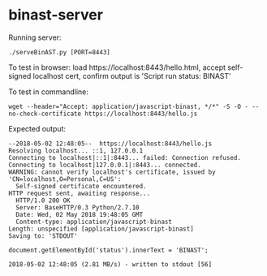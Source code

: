 # binast-server
Running server:
```
./serveBinAST.py [PORT=8443]
```

To test in browser: load https://localhost:8443/hello.html, accept self-signed localhost cert, confirm output is 'Script run status: BINAST'

To test in commandline:
```
wget --header="Accept: application/javascript-binast, */*" -S -O - --no-check-certificate https://localhost:8443/hello.js
```

Expected output:
```
--2018-05-02 12:48:05--  https://localhost:8443/hello.js
Resolving localhost... ::1, 127.0.0.1
Connecting to localhost|::1|:8443... failed: Connection refused.
Connecting to localhost|127.0.0.1|:8443... connected.
WARNING: cannot verify localhost's certificate, issued by 'CN=localhost,O=Personal,C=US':
  Self-signed certificate encountered.
HTTP request sent, awaiting response...
  HTTP/1.0 200 OK
  Server: BaseHTTP/0.3 Python/2.7.10
  Date: Wed, 02 May 2018 19:48:05 GMT
  Content-type: application/javascript-binast
Length: unspecified [application/javascript-binast]
Saving to: 'STDOUT'

document.getElementById('status').innerText = 'BINAST';

2018-05-02 12:48:05 (2.81 MB/s) - written to stdout [56]
```
